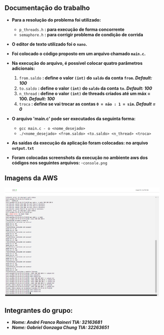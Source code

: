 ## Documentação do trabalho

- **Para a resolução do problema foi utilizado:**
  - `p_threads.h` **: para execução de forma concorrente**
  - `semaphore.h` **: para corrigir problema de condição de corrida**

- **O editor de texto utilizado foi o `nano`.**

- **Foi colocado o código proposto em um arquivo chamado `main.c`.**

- **Na execução do arquivo, é possível colocar quatro parâmetros adicionais:**
  1. `from.saldo` **: define o valor `(int)` do `saldo` da  conta `from`. *Default: 100***
  2.  `to.saldo` **: define o valor `(int)` do `saldo` da conta `to`. *Default: 100***
  3.  `n_thread` **: define o valor `(int)` de threads criados até um máx = 100. *Default: 100***
  4.  `troca` **: define se vai trocar as contas `0 = não : 1 = sim`. *Default = 0*** 

- **O arquivo 'main.c' pode ser executados da seguinta forma:** 
	- `gcc main.c - o <nome_desejado>`
	- `./<nome_desejado> <from.saldo> <to.saldo> <n_thread> <troca>`
- **As saídas da execução da aplicação foram colocadas: no arquivo `output.txt`**

- **Foram colocadas screenshots da execução no ambiente aws dos códigos nos seguintes arquivos:**
	-`console.png`

## Imagens da AWS 
![Console.png](./console.png "Foto do console da AWS")
## Integrantes do grupo:
- ***Nome: André Franco Raineri TIA: 32163681***
- ***Nome: Gabriel Gonzaga Chung TIA: 32263651***

